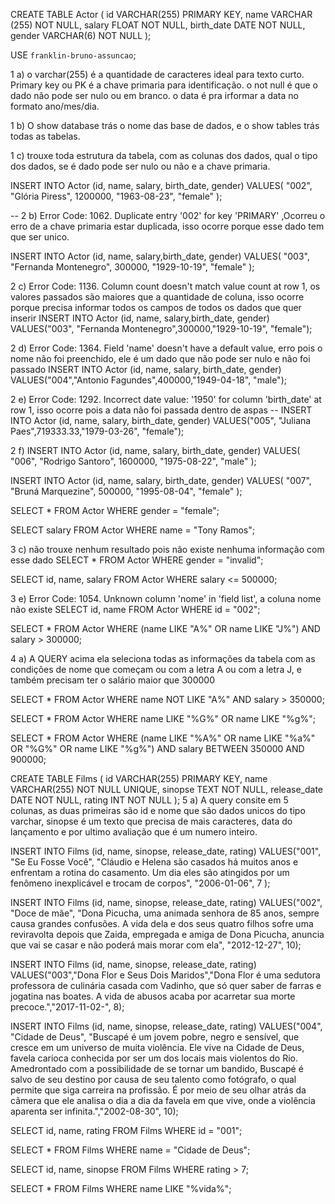 CREATE TABLE Actor (
id VARCHAR(255) PRIMARY KEY,
name VARCHAR (255) NOT NULL,
salary FLOAT NOT NULL,
birth_date DATE NOT NULL,
gender VARCHAR(6) NOT NULL
);

USE `franklin-bruno-assuncao`;

1 a) o varchar(255) é a quantidade de caracteres ideal para texto curto.
Primary key ou PK é a chave primaria para identificação.
o not null é que o dado não pode ser nulo ou em branco.
o data é pra irformar a data no formato ano/mes/dia.

1 b) O show database trás o nome das base de dados, e o show tables trás todas as tabelas.

1 c) trouxe toda estrutura da tabela, com as colunas dos dados, qual o tipo dos dados, se é dado pode ser nulo ou não e a chave primaria.

<!-- 2 a)  -->

INSERT INTO Actor (id, name, salary, birth_date, gender)
VALUES(
"002",
"Glória Piress",
1200000,
"1963-08-23",
"female"
);

-- 2 b) Error Code: 1062. Duplicate entry '002' for key 'PRIMARY' ,Ocorreu o erro de a chave primaria estar duplicada, isso ocorre porque esse dado tem que ser unico.

INSERT INTO Actor (id, name, salary,birth_date, gender)
VALUES(
"003",
"Fernanda Montenegro",
300000,
"1929-10-19",
"female"
);

2 c) Error Code: 1136. Column count doesn't match value count at row 1, os valores passados são maiores que a quantidade de coluna, isso ocorre porque precisa informar todos os campos de todos os dados que quer inserir
INSERT INTO Actor (id, name, salary,birth_date, gender) VALUES("003", "Fernanda Montenegro",300000,"1929-10-19", "female");

2 d) Error Code: 1364. Field 'name' doesn't have a default value, erro pois o nome não foi preenchido, ele é um dado que não pode ser nulo e não foi passado
INSERT INTO Actor (id, name, salary, birth_date, gender) VALUES("004","Antonio Fagundes",400000,"1949-04-18", "male");

2 e) Error Code: 1292. Incorrect date value: '1950' for column 'birth_date' at row 1, isso ocorre pois a data não foi passada dentro de aspas
-- INSERT INTO Actor (id, name, salary, birth_date, gender) VALUES("005", "Juliana Paes",719333.33,"1979-03-26", "female");

2 f)
INSERT INTO Actor (id, name, salary, birth_date, gender)
VALUES(
"006",
"Rodrigo Santoro",
1600000,
"1975-08-22",
"male"
);

INSERT INTO Actor (id, name, salary, birth_date, gender)
VALUES(
"007",
"Bruná Marquezine",
500000,
"1995-08-04",
"female"
);

<!-- 3 a) -->

SELECT \* FROM Actor WHERE gender = "female";

<!-- 3 b) -->

SELECT salary FROM Actor WHERE name = "Tony Ramos";

3 c) não trouxe nenhum resultado pois não existe nenhuma informação com esse dado
SELECT \* FROM Actor WHERE gender = "invalid";

<!-- 3 d) -->

SELECT id, name, salary FROM Actor WHERE salary <= 500000;

3 e) Error Code: 1054. Unknown column 'nome' in 'field list', a coluna nome não existe
SELECT id, name FROM Actor WHERE id = "002";

<!-- 4 -->

SELECT \* FROM Actor WHERE (name LIKE "A%" OR name LIKE "J%") AND salary > 300000;

4 a) A QUERY acima ela seleciona todas as informações da tabela com as condições de nome que começam ou com a letra A ou com a letra J, e também precisam ter o salário maior que 300000

<!-- 4 b)  -->

SELECT \* FROM Actor WHERE name NOT LIKE "A%" AND salary > 350000;

<!-- 4 c)  -->

SELECT \* FROM Actor WHERE name LIKE "%G%" OR name LIKE "%g%";

<!-- 4 d)  -->

SELECT \* FROM Actor WHERE (name LIKE "%A%" OR name LIKE "%a%" OR "%G%" OR name LIKE "%g%") AND salary BETWEEN 350000 AND 900000;

<!-- 5 -->

CREATE TABLE Films (
id VARCHAR(255) PRIMARY KEY,
name VARCHAR(255) NOT NULL UNIQUE,
sinopse TEXT NOT NULL,
release_date DATE NOT NULL,
rating INT NOT NULL
);
5 a) A query consite em 5 colunas, as duas primeiras são id e nome que são dados unicos do tipo varchar, sinopse é um texto que precisa de mais caracteres, data do lançamento e por ultimo avaliação que é um numero inteiro.

<!-- 5 b) -->
INSERT INTO Films (id, name, sinopse, release_date, rating)
VALUES("001", "Se Eu Fosse Você", "Cláudio e Helena são casados há muitos anos e enfrentam a rotina do casamento. Um dia eles são atingidos por um fenômeno inexplicável e trocam de corpos", "2006-01-06", 7 );

<!-- 5 c) -->
INSERT INTO Films (id, name, sinopse, release_date, rating)
VALUES("002", "Doce de mãe", "Dona Picucha, uma animada senhora de 85 anos, sempre causa grandes confusões. A vida dela e dos seus quatro filhos sofre uma reviravolta depois que Zaida, empregada e amiga de Dona Picucha, anuncia que vai se casar e não poderá mais morar com ela", "2012-12-27", 10);

<!-- 5 d) -->
INSERT INTO Films (id, name, sinopse, release_date, rating)
VALUES("003","Dona Flor e Seus Dois Maridos","Dona Flor é uma sedutora professora de culinária casada com Vadinho, que só quer saber de farras e jogatina nas boates. A vida de abusos acaba por acarretar sua morte precoce.","2017-11-02-", 8);

<!-- 5 e) -->
INSERT INTO Films (id, name, sinopse, release_date, rating)
VALUES("004", "Cidade de Deus", "Buscapé é um jovem pobre, negro e sensível, que cresce em um universo de muita violência. Ele vive na Cidade de Deus, favela carioca conhecida por ser um dos locais mais violentos do Rio. Amedrontado com a possibilidade de se tornar um bandido, Buscapé é salvo de seu destino por causa de seu talento como fotógrafo, o qual permite que siga carreira na profissão. É por meio de seu olhar atrás da câmera que ele analisa o dia a dia da favela em que vive, onde a violência aparenta ser infinita.","2002-08-30", 10);

<!-- 6 a) -->
SELECT id, name, rating FROM Films WHERE id = "001";

<!-- 6 b)  -->
SELECT \* FROM Films WHERE name = "Cidade de Deus";

<!-- 6 c) -->
SELECT id, name, sinopse FROM Films WHERE rating > 7;

<!-- 7 a) -->
SELECT * FROM Films WHERE name LIKE "%vida%";
